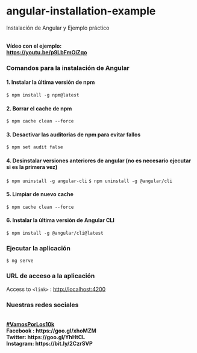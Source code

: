 # angular-installation-example

Instalación de Angular y Ejemplo práctico 

<br><b>Vídeo con el ejemplo:</b><br>
<b>https://youtu.be/p9LbFmOiZqo</b><br>


### Comandos para la instalación de Angular

#### 1. Instalar la última versión de npm

`$ npm install -g npm@latest`

#### 2. Borrar el cache de npm

`$ npm cache clean --force`

#### 3. Desactivar las auditorias de npm para evitar fallos

`$ npm set audit false`

#### 4. Desinstalar versiones anteriores de angular (no es necesario ejecutar si es la primera vez)

`$ npm uninstall -g angular-cli`
`$ npm uninstall -g @angular/cli`

#### 5. Limpiar de nuevo cache

`$ npm cache clean --force`

#### 6. Instalar la última versión de Angular CLI

`$ npm install -g @angular/cli@latest`

### Ejecutar la aplicación

`$ ng serve`

### URL de acceso a la aplicación

Access to `<link>` : <http://localhost:4200>

### Nuestras redes sociales

<br>
<b><a href="https://goo.gl/v2Oej4" target="_blank">#VamosPorLos10k</a><b>
<br>
Facebook : https://goo.gl/xhoMZM<br>
Twitter: https://goo.gl/YhHtCL<br>
Instagram: https://bit.ly/2CzrSVP<br>


